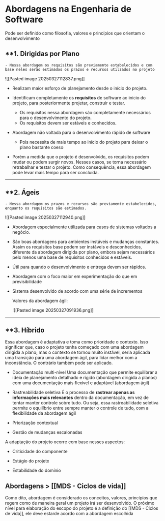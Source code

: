 # Abordagens na Engenharia de Software 

Pode ser definido como filosofia, valores e princípios que orientam o desenvolvimento 

## **1.  Dirigidas por Plano

	- Nessa abordagem os requisitos são previamente estabelecidos e com base neles serão estimados os prazos e recursos utilzados no projeto

![[Pasted image 20250327112837.png]]

- Realizam maior esforço de planejamento desde o início do projeto.

- Identificam completamente os **requisitos** de software ao início do projeto, para posteriormente projetar, construir e testar.

	- Os requisitos nessa abordagem são completamente necessários para o desenvolvimento do projeto. 
	- Os requisitos devem ser estáveis e conhecidos.  
	
- Abordagem não voltada para o desenvolvimento rápido de software
	- Pois necessita de mais tempo  ao início do projeto para deixar o plano bastante coeso
	
- Porém a medida que o projeto é desenvolvido, os requisitos podem mudar ou podem surgir novos. Nesses casos, se torna necessário retrabalhar e testar o projeto. Como consequência, essa abordagem pode levar mais tempo para ser concluída.

---
## **2.  Ágeis

	- Nessa abordagem os prazos e recursos são previamente estabelecidos, enquanto os requisitos são estimados.

![[Pasted image 20250327112940.png]]

- Abordagem especialmente utilizada para casos de sistemas voltados a negócio.

- São boas abordagens para ambientes instáveis e mudanças constantes. Assim os requisitos base podem ser instáveis e desconhecidos, diferente da abordagem dirigida por plano, embora sejam necessários pelo menos uma base de requisitos conhecidos e estáveis.

- Útil para quando o desenvolvimento e entrega devem ser rápidos.

- Abordagem com o foco maior em experimentação do que em previsibilidade

- Sistema desenvolvido de acordo com uma série de incrementos

	Valores da abordagem ágil:
	
	![[Pasted image 20250327091936.png]]

---
## **3.  Híbrido

Essa abordagem é adaptativa e toma como prioridade o contexto. Isso significar que, caso o projeto tenha começado com uma abordagem dirigida a plano, mas o contexto se tornou muito instável, seria aplicada uma transição para uma abordagem ágil, para lidar melhor com a inconstância. O contrário também pode ser aplicado.

- Documentação multi-nível 
	Uma documentação que permite equilibrar a ideia de planejamento detalhado e rígido (abordagem dirigida a planos) com uma documentação mais flexível e adaptável (abordagem ágil)
	
- Rastreabilidade seletiva
	É o processo de **rastrear apenas as informações mais relevantes** dentro da documentação, em vez de tentar manter controle sobre tudo. Ou seja, essa rastreabilidade seletiva permite o equilíbrio entre sempre manter o controle de tudo, com a flexibilidade da abordagem ágil 

- Priorização contextual

- Gestão de mudanças escalonadas 

A adaptação do projeto ocorre com base nesses aspectos:

- Criticidade do componente

- Estágio do projeto

- Estabilidade do domínio

## Abordagens > [[MDS - Ciclos de vida]]

Como dito, abordagem é considerado os conceitos, valores, princípios que regem como de maneira geral um projeto irá ser desenvolvido. O próximo nível para elaboração do escopo do projeto é a definição do [[MDS - Ciclos de vida]], ele deve estarde acordo com a abordagem escolhida